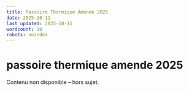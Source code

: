 ```yaml
---
title: Passoire Thermique Amende 2025
date: 2025-10-11
last_updated: 2025-10-11
wordcount: 10
robots: noindex
---
```


# passoire thermique amende 2025

Contenu non disponible – hors sujet.